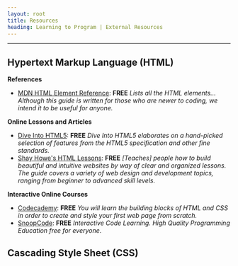 ```yaml
---
layout: root
title: Resources
heading: Learning to Program | External Resources
---
```


<hr>

<h2 id=html> Hypertext Markup Language (HTML)</h2>

**References**

* [MDN HTML Element Reference](https://developer.mozilla.org/en/docs/Web/HTML/Element): **FREE** _Lists all the HTML elements... Although this guide is written for those who are newer to coding, we intend it to be useful for anyone._

**Online Lessons and Articles**

* [Dive Into HTML5](http://diveintohtml5.info/): **FREE** _Dive Into HTML5 elaborates on a hand-picked selection of features from the HTML5 specification and other fine standards._
* [Shay Howe's HTML Lessons](http://learn.shayhowe.com/): **FREE** _[Teaches] people how to build beautiful and intuitive websites by way of clear and organized lessons. The guide covers a variety of web design and development topics, ranging from beginner to advanced skill levels._

**Interactive Online Courses**

* [Codecademy](https://www.codecademy.com/en/tracks/htmlcss): **FREE** _You will learn the building blocks of HTML and CSS in order to create and style your first web page from scratch._
* [SnoopCode](http://www.snoopcode.com/): **FREE** _Interactive Code Learning. High Quality Programming Education free for everyone_.

## Cascading Style Sheet (CSS)
